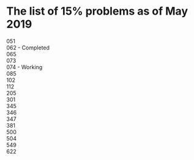 # The list of 15% problems as of May 2019
051  
062 - Completed  
065  
073  
074 - Working  
085  
102  
112  
205  
301  
345  
346  
347  
381  
500  
504  
549  
622  
